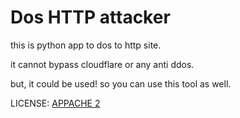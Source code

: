 # Dos HTTP attacker
this is python app to dos to http site.

it cannot bypass cloudflare or any anti ddos.

but, it could be used! so you can use this tool as well.

LICENSE: [APPACHE 2](LICENSE)
